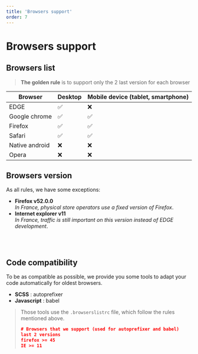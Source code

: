 ```yaml
---
title: 'Browsers support'
order: 7
---
```


# Browsers support

## Browsers list

> **The golden rule** is to support only the 2 last version for each browser

| Browser           | Desktop | Mobile device (tablet, smartphone) |
| ----------------- | ------- | ---------------------------------- |
| EDGE              | ✅     | ❌                                |
| Google chrome     | ✅     | ✅                                |
| Firefox           | ✅     | ✅                                |
| Safari            | ✅     | ✅                                |
| Native android    | ❌     | ❌                                |
| Opera             | ❌     | ❌                                |

## Browsers version

As all rules, we have some exceptions:
* **Firefox v52.0.0**<br/>_In France, physical store operators use a fixed version of Firefox_.
* **Internet explorer v11**<br/>_In France, traffic is still important on this version instead of EDGE development_.

<br/>
<br/>

## Code compatibility

To be as compatible as possible, we provide you some tools to adapt your code automatically for oldest browsers.
* **SCSS** : autoprefixer
* **Javascript** : babel

> Those tools use the `.browserslistrc` file, which follow the rules mentioned above.
> ```json
> # Browsers that we support (used for autoprefixer and babel)
> last 2 versions
> firefox >= 45
> IE >= 11
> ```
